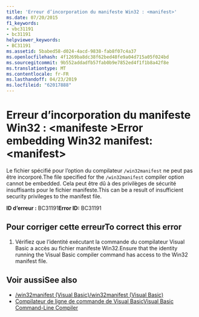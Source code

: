 ```yaml
---
title: 'Erreur d’incorporation du manifeste Win32 : <manifest>'
ms.date: 07/20/2015
f1_keywords:
- vbc31191
- bc31191
helpviewer_keywords:
- BC31191
ms.assetid: 5babed58-d024-4acd-9838-fab8f07c4a37
ms.openlocfilehash: 4f1269ba8dc38f62bed48fe9a04d715a05f024bd
ms.sourcegitcommit: 9b552addadfb57fab0b9e7852ed4f1f1b8a42f8e
ms.translationtype: MT
ms.contentlocale: fr-FR
ms.lasthandoff: 04/23/2019
ms.locfileid: "62017888"
---
```

# <a name="error-embedding-win32-manifest-manifest"></a><span data-ttu-id="3c1d7-102">Erreur d’incorporation du manifeste Win32 : \<manifeste ></span><span class="sxs-lookup"><span data-stu-id="3c1d7-102">Error embedding Win32 manifest: \<manifest></span></span>
<span data-ttu-id="3c1d7-103">Le fichier spécifié pour l’option du compilateur `/win32manifest` ne peut pas être incorporé.</span><span class="sxs-lookup"><span data-stu-id="3c1d7-103">The file specified for the `/win32manifest` compiler option cannot be embedded.</span></span> <span data-ttu-id="3c1d7-104">Cela peut être dû à des privilèges de sécurité insuffisants pour le fichier manifeste.</span><span class="sxs-lookup"><span data-stu-id="3c1d7-104">This can be a result of insufficient security privileges to the manifest file.</span></span>  
  
 <span data-ttu-id="3c1d7-105">**ID d’erreur :** BC31191</span><span class="sxs-lookup"><span data-stu-id="3c1d7-105">**Error ID:** BC31191</span></span>  
  
## <a name="to-correct-this-error"></a><span data-ttu-id="3c1d7-106">Pour corriger cette erreur</span><span class="sxs-lookup"><span data-stu-id="3c1d7-106">To correct this error</span></span>  
  
1. <span data-ttu-id="3c1d7-107">Vérifiez que l’identité exécutant la commande du compilateur Visual Basic a accès au fichier manifeste Win32.</span><span class="sxs-lookup"><span data-stu-id="3c1d7-107">Ensure that the identity running the Visual Basic compiler command has access to the Win32 manifest file.</span></span>  
  
## <a name="see-also"></a><span data-ttu-id="3c1d7-108">Voir aussi</span><span class="sxs-lookup"><span data-stu-id="3c1d7-108">See also</span></span>

- [<span data-ttu-id="3c1d7-109">/win32manifest (Visual Basic)</span><span class="sxs-lookup"><span data-stu-id="3c1d7-109">/win32manifest (Visual Basic)</span></span>](../../visual-basic/reference/command-line-compiler/win32manifest.md)
- [<span data-ttu-id="3c1d7-110">Compilateur de ligne de commande de Visual Basic</span><span class="sxs-lookup"><span data-stu-id="3c1d7-110">Visual Basic Command-Line Compiler</span></span>](../../visual-basic/reference/command-line-compiler/index.md)
